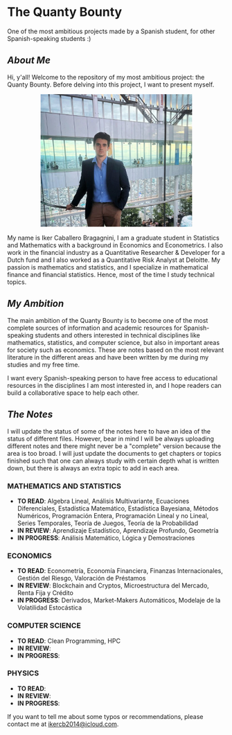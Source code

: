 # The Quanty Bounty

One of the most ambitious projects made by a Spanish student, for other Spanish-speaking students :)

*About Me*
------------

Hi, y'all! Welcome to the repository of my most ambitious project: the Quanty Bounty. Before delving into this project, I want to present myself.

<p align="center">
  <img src="images/Umeda_Sky.jpg" alt="Me at the Umeda Sky Building" width="350">
</p>

My name is Iker Caballero Bragagnini, I am a graduate student in Statistics and Mathematics with a background in Economics and Econometrics. I also work in the financial industry as a Quantitative Researcher & Developer for a Dutch fund and I also worked as a Quantitative Risk Analyst at Deloitte. My passion is mathematics and statistics, and I specialize in mathematical finance and financial statistics. Hence, most of the time I study technical topics.

*My Ambition*
------------

The main ambition of the Quanty Bounty is to become one of the most complete sources of information and academic resources for Spanish-speaking students and others interested in technical disciplines like mathematics, statistics, and computer science, but also in important areas for society such as economics. These are notes based on the most relevant literature in the different areas and have been written by me during my studies and my free time.

I want every Spanish-speaking person to have free access to educational resources in the disciplines I am most interested in, and I hope readers can build a collaborative space to help each other.

*The Notes*
------------

I will update the status of some of the notes here to have an idea of the status of different files. However, bear in mind I will be always uploading different notes and there might never be a "complete" version because the area is too broad. I will just update the documents to get chapters or topics finished such that one can always study with certain depth what is written down, but there is always an extra topic to add in each area.

### MATHEMATICS AND STATISTICS

- **TO READ**: Algebra Lineal, Análisis Multivariante, Ecuaciones Diferenciales, Estadística Matemático, Estadística Bayesiana, Métodos Numéricos, Programación Entera, Programación Lineal y no Lineal, Series Temporales, Teoría de Juegos, Teoría de la Probabilidad
- **IN REVIEW**: Aprendizaje Estadístico, Aprendizaje Profundo, Geometría
- **IN PROGRESS**: Análisis Matemático, Lógica y Demostraciones

### ECONOMICS

- **TO READ**: Econometría, Economía Financiera, Finanzas Internacionales, Gestión del Riesgo, Valoración de Préstamos
- **IN REVIEW**: Blockchain and Cryptos, Microestructura del Mercado, Renta Fija y Crédito
- **IN PROGRESS**: Derivados, Market-Makers Automáticos, Modelaje de la Volatilidad Estocástica

### COMPUTER SCIENCE

- **TO READ**: Clean Programming, HPC
- **IN REVIEW**:
- **IN PROGRESS**:

### PHYSICS

- **TO READ**:
- **IN REVIEW**:
- **IN PROGRESS**:

If you want to tell me about some typos or recommendations, please contact me at ikercb2014@icloud.com.
